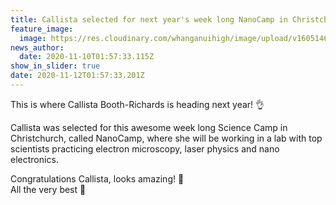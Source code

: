 ```yaml
---
title: Callista selected for next year's week long NanoCamp in Christchurch
feature_image:
  image: https://res.cloudinary.com/whanganuihigh/image/upload/v1605146338/News/NANOCAMP_2021_Callista_Booth_Richards.snip.jpg
news_author:
  date: 2020-11-10T01:57:33.115Z
show_in_slider: true
date: 2020-11-12T01:57:33.201Z
---
```

This is where Callista Booth-Richards is heading next year! 👌

Callista was selected for this awesome week long Science Camp in Christchurch, called NanoCamp, where she will be working in a lab with top scientists practicing electron microscopy, laser physics and nano electronics. 

Congratulations Callista, looks amazing! 👏  
All the very best 🙂
